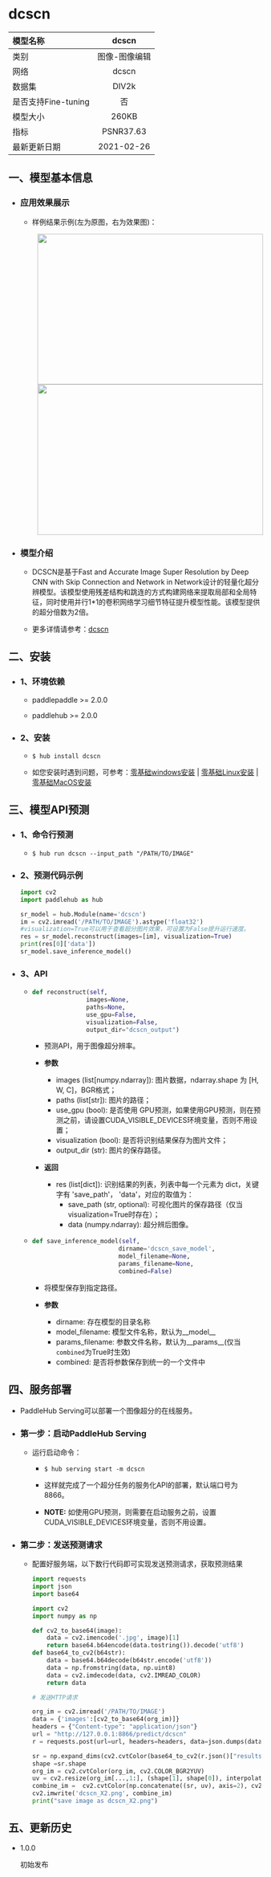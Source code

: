 # dcscn


|模型名称|dcscn|
| :--- | :---: | 
|类别|图像-图像编辑|
|网络|dcscn|
|数据集|DIV2k|
|是否支持Fine-tuning|否|
|模型大小|260KB|
|指标|PSNR37.63|
|最新更新日期|2021-02-26|


## 一、模型基本信息

- ### 应用效果展示
  
  - 样例结果示例(左为原图，右为效果图)：
    <p align="center">
    <img src="https://user-images.githubusercontent.com/35907364/133558583-0b7049db-ed1f-4a16-8676-f2141fcb3dee.png" width = "450" height = "300" hspace='10'/> <img src="https://user-images.githubusercontent.com/35907364/130899031-a6f8c58a-5cb7-4105-b990-8cca5ae15368.png" width = "450" height = "300" hspace='10'/>
    </p>


- ### 模型介绍

  - DCSCN是基于Fast and Accurate Image Super Resolution by Deep CNN with Skip Connection and Network in Network设计的轻量化超分辨模型。该模型使用残差结构和跳连的方式构建网络来提取局部和全局特征，同时使用并行1*1的卷积网络学习细节特征提升模型性能。该模型提供的超分倍数为2倍。

  - 更多详情请参考：[dcscn](https://github.com/jiny2001/dcscn-super-resolution)

## 二、安装

- ### 1、环境依赖

  - paddlepaddle >= 2.0.0

  - paddlehub >= 2.0.0


- ### 2、安装
    - ```shell
      $ hub install dcscn
      ```

    - 如您安装时遇到问题，可参考：[零基础windows安装](../../../../docs/docs_ch/get_start/windows_quickstart.md)
    | [零基础Linux安装](../../../../docs/docs_ch/get_start/linux_quickstart.md) | [零基础MacOS安装](../../../../docs/docs_ch/get_start/mac_quickstart.md)

## 三、模型API预测
- ### 1、命令行预测

  - ```
    $ hub run dcscn --input_path "/PATH/TO/IMAGE"
    ```
- ### 2、预测代码示例

  ```python
  import cv2
  import paddlehub as hub

  sr_model = hub.Module(name='dcscn')
  im = cv2.imread('/PATH/TO/IMAGE').astype('float32')
  #visualization=True可以用于查看超分图片效果，可设置为False提升运行速度。
  res = sr_model.reconstruct(images=[im], visualization=True)
  print(res[0]['data'])
  sr_model.save_inference_model()
  ```

- ### 3、API

  - ```python
    def reconstruct(self,
                   images=None,
                   paths=None,
                   use_gpu=False,
                   visualization=False,
                   output_dir="dcscn_output")
    ```

    - 预测API，用于图像超分辨率。

    - **参数**

      * images (list\[numpy.ndarray\]): 图片数据，ndarray.shape 为 \[H, W, C\]，BGR格式；
      * paths (list\[str\]): 图片的路径；
      * use\_gpu (bool): 是否使用 GPU预测，如果使用GPU预测，则在预测之前，请设置CUDA_VISIBLE_DEVICES环境变量，否则不用设置；
      * visualization (bool): 是否将识别结果保存为图片文件；
      * output\_dir (str): 图片的保存路径。

    - **返回**

      * res (list\[dict\]): 识别结果的列表，列表中每一个元素为 dict，关键字有 'save\_path'， 'data'，对应的取值为：
        * save\_path (str, optional): 可视化图片的保存路径（仅当visualization=True时存在）；
        * data (numpy.ndarray): 超分辨后图像。

  - ```python
    def save_inference_model(self,
                            dirname='dcscn_save_model',
                            model_filename=None,
                            params_filename=None,
                            combined=False)
    ```

    - 将模型保存到指定路径。

    - **参数**

      * dirname: 存在模型的目录名称
      * model\_filename: 模型文件名称，默认为\_\_model\_\_
      * params\_filename: 参数文件名称，默认为\_\_params\_\_(仅当`combined`为True时生效)
      * combined: 是否将参数保存到统一的一个文件中



## 四、服务部署

- PaddleHub Serving可以部署一个图像超分的在线服务。

- ### 第一步：启动PaddleHub Serving

    - 运行启动命令：

      - ```shell
        $ hub serving start -m dcscn
        ```

      - 这样就完成了一个超分任务的服务化API的部署，默认端口号为8866。

      - **NOTE:** 如使用GPU预测，则需要在启动服务之前，设置CUDA_VISIBLE_DEVICES环境变量，否则不用设置。

 - ### 第二步：发送预测请求

    - 配置好服务端，以下数行代码即可实现发送预测请求，获取预测结果
        ```python
        import requests
        import json
        import base64

        import cv2
        import numpy as np

        def cv2_to_base64(image):
            data = cv2.imencode('.jpg', image)[1]
            return base64.b64encode(data.tostring()).decode('utf8')
        def base64_to_cv2(b64str):
            data = base64.b64decode(b64str.encode('utf8'))
            data = np.fromstring(data, np.uint8)
            data = cv2.imdecode(data, cv2.IMREAD_COLOR)
            return data

        # 发送HTTP请求

        org_im = cv2.imread('/PATH/TO/IMAGE')
        data = {'images':[cv2_to_base64(org_im)]}
        headers = {"Content-type": "application/json"}
        url = "http://127.0.0.1:8866/predict/dcscn"
        r = requests.post(url=url, headers=headers, data=json.dumps(data))

        sr = np.expand_dims(cv2.cvtColor(base64_to_cv2(r.json()["results"][0]['data']), cv2.COLOR_BGR2GRAY), axis=2)
        shape =sr.shape
        org_im = cv2.cvtColor(org_im, cv2.COLOR_BGR2YUV)
        uv = cv2.resize(org_im[...,1:], (shape[1], shape[0]), interpolation=cv2.INTER_CUBIC)
        combine_im =  cv2.cvtColor(np.concatenate((sr, uv), axis=2), cv2.COLOR_YUV2BGR)
        cv2.imwrite('dcscn_X2.png', combine_im)
        print("save image as dcscn_X2.png")
        ```


## 五、更新历史


* 1.0.0

  初始发布

